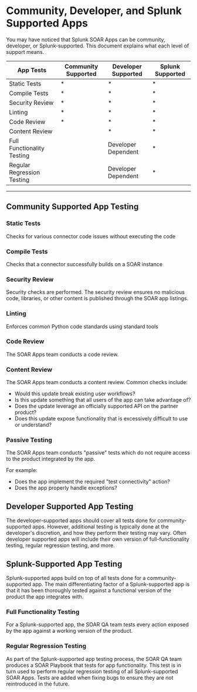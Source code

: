 # Community, Developer, and Splunk Supported Apps

You may have noticed that Splunk SOAR Apps can be community, developer, or Splunk-supported. This document explains what each level of support means.

App Tests  | Community Supported | Developer Supported | Splunk Supported
------------- | ------------- | ------------- | -------------
Static Tests | * | * | *
Compile Tests | * | * | *
Security Review | * | * | *
Linting | * | * | *
Code Review | * | * | *
Content Review |  | * | *
Full Functionality Testing | | Developer Dependent | *
Regular Regression Testing | | Developer Dependent | *

***

## Community Supported App Testing

### Static Tests
Checks for various connector code issues without executing the code

### Compile Tests
Checks that a connector successfully builds on a SOAR instance

### Security Review
Security checks are performed. The security review ensures no malicious code, libraries, or other content is published through the SOAR app listings.

### Linting
Enforces common Python code standards using standard tools

### Code Review
The SOAR Apps team conducts a code review.

### Content Review
The SOAR Apps team conducts a content review.  Common checks include:

* Would this update break existing user workflows?
* Is this update something that all users of the app can take advantage of?
* Does the update leverage an officially supported API on the partner product?
* Does this update expose functionality that is excessively difficult to use or understand?

### Passive Testing
The SOAR Apps team conducts "passive" tests which do not require access to the product integrated by the app.

For example:

* Does the app implement the required "test connectivity" action?
* Does the app properly handle exceptions?

## Developer Supported App Testing
The developer-supported apps should cover all tests done for community-supported apps. However, additional testing is typically done at the developer's discretion, and how they perform their testing may vary. Often developer supported apps will include their own version of full-functionality testing, regular regression testing, and more.

## Splunk-Supported App Testing
Splunk-supported apps build on top of all tests done for a community-supported app.  The main differentiating factor of a Splunk-supported app is that it has been thoroughly tested against a functional version of the product the app integrates with.

### Full Functionality Testing
For a Splunk-supported app, the SOAR QA team tests every action exposed by the app against a working version of the product.

### Regular Regression Testing
As part of the Splunk-supported app testing process, the SOAR QA team produces a SOAR Playbook that tests for app functionality.  This test is in turn used to perform regular regression testing of all Splunk-supported SOAR Apps. Tests are added when fixing bugs to ensure they are not reintroduced in the future.
